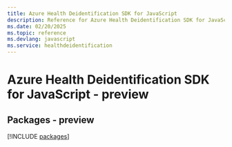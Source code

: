 ```yaml
---
title: Azure Health Deidentification SDK for JavaScript
description: Reference for Azure Health Deidentification SDK for JavaScript
ms.date: 02/20/2025
ms.topic: reference
ms.devlang: javascript
ms.service: healthdeidentification
---
```

# Azure Health Deidentification SDK for JavaScript - preview
## Packages - preview
[!INCLUDE [packages](health-deidentification-index.md)]